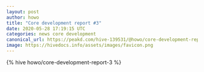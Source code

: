 ```yaml
---
layout: post
author: howo
title: "Core development report #3"
date: 2020-05-28 17:19:15 UTC
categories: news core development
canonical_url: https://peakd.com/hive-139531/@howo/core-development-report-3
image: https://hivedocs.info/assets/images/favicon.png
---
```

{% hive howo/core-development-report-3 %}

